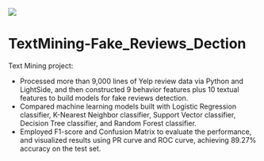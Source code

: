 ![](https://img.shields.io/badge/Category-Machine--Learning-success)

# TextMining-Fake_Reviews_Dection
Text Mining project:

+ Processed more than 9,000 lines of Yelp review data via Python and LightSide, and then constructed 9 behavior features plus 10 textual features to build models for fake reviews detection.  
+ Compared machine learning models built with Logistic Regression classifier, K-Nearest Neighbor classifier, Support Vector classifier, Decision Tree classifier, and Random Forest classifier.  
+ Employed F1-score and Confusion Matrix to evaluate the performance, and visualized results using PR curve and ROC curve, achieving 89.27% accuracy on the test set.
